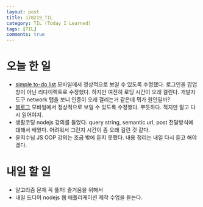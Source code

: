 ```yaml
---
layout: post
title: 170219_TIL
category: TIL (Today I Learned)
tags: [TIL]
comments: true
---
```

# 오늘 한 일
- [simple to-do list](https://simple-todolist.firebaseapp.com/) 모바일에서 정상적으로 보일 수 있도록 수정했다. 로그인을 팝업창이 아닌 리다이렉트로 수정했다. 하지만 여전히 로딩 시간이 오래 걸린다. 개발자도구 network 탭을 보니 인증이 오래 걸리는거 같은데 뭐가 원인일까?
- [블로그](https://wayhome25.github.io/) 모바일에서 정상적으로 보일 수 있도록 수정했다. 뿌듯하다. 적지만 말고 다시 읽어야지.
- 생활코딩 nodejs 강의를 들었다. query string, semantic url, post 전달방식에 대해서 배웠다. 어려워서 그런지 시간이 좀 오래 걸린 것 같다.
- 윤지수님 JS OOP 강의는 조금 밖에 듣지 못했다. 내용 정리는 내일 다시 듣고 해야겠다.


# 내일 할 일
- 알고리즘 문제 꼭 풀자! 즐거움을 위해서
- 내일 드디어 nodejs 웹 애플리케이션 제작 수업을 듣는다. 
